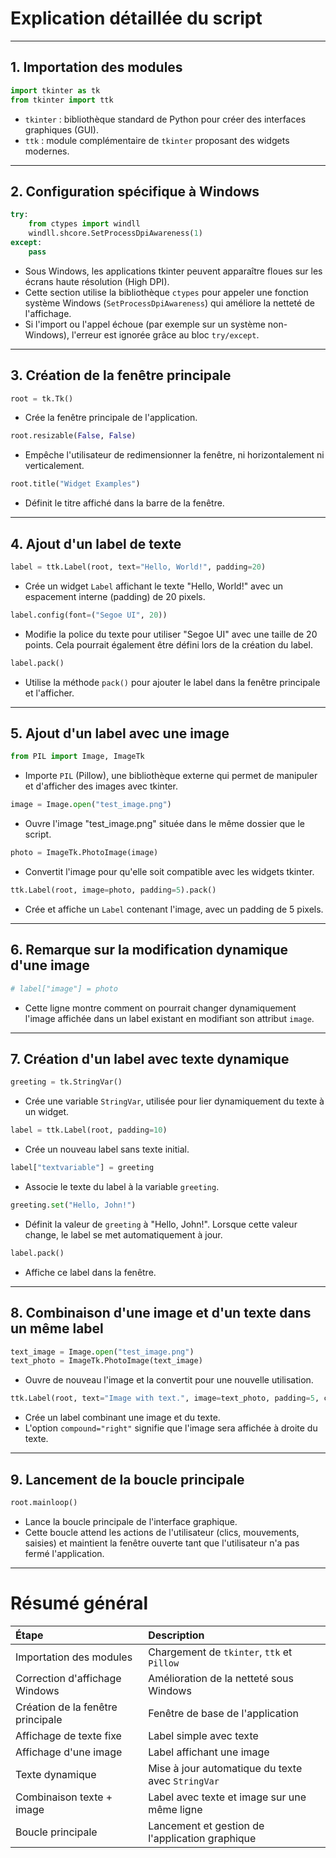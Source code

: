 # Explication détaillée du script

---

## 1. Importation des modules

```python
import tkinter as tk
from tkinter import ttk
```
- `tkinter` : bibliothèque standard de Python pour créer des interfaces graphiques (GUI).
- `ttk` : module complémentaire de `tkinter` proposant des widgets modernes.

---

## 2. Configuration spécifique à Windows

```python
try:
    from ctypes import windll
    windll.shcore.SetProcessDpiAwareness(1)
except:
    pass
```
- Sous Windows, les applications tkinter peuvent apparaître floues sur les écrans haute résolution (High DPI).
- Cette section utilise la bibliothèque `ctypes` pour appeler une fonction système Windows (`SetProcessDpiAwareness`) qui améliore la netteté de l'affichage.
- Si l'import ou l'appel échoue (par exemple sur un système non-Windows), l'erreur est ignorée grâce au bloc `try/except`.

---

## 3. Création de la fenêtre principale

```python
root = tk.Tk()
```
- Crée la fenêtre principale de l'application.

```python
root.resizable(False, False)
```
- Empêche l'utilisateur de redimensionner la fenêtre, ni horizontalement ni verticalement.

```python
root.title("Widget Examples")
```
- Définit le titre affiché dans la barre de la fenêtre.

---

## 4. Ajout d'un label de texte

```python
label = ttk.Label(root, text="Hello, World!", padding=20)
```
- Crée un widget `Label` affichant le texte "Hello, World!" avec un espacement interne (padding) de 20 pixels.

```python
label.config(font=("Segoe UI", 20))
```
- Modifie la police du texte pour utiliser "Segoe UI" avec une taille de 20 points. Cela pourrait également être défini lors de la création du label.

```python
label.pack()
```
- Utilise la méthode `pack()` pour ajouter le label dans la fenêtre principale et l'afficher.

---

## 5. Ajout d'un label avec une image

```python
from PIL import Image, ImageTk
```
- Importe `PIL` (Pillow), une bibliothèque externe qui permet de manipuler et d'afficher des images avec tkinter.

```python
image = Image.open("test_image.png")
```
- Ouvre l'image "test_image.png" située dans le même dossier que le script.

```python
photo = ImageTk.PhotoImage(image)
```
- Convertit l'image pour qu'elle soit compatible avec les widgets tkinter.

```python
ttk.Label(root, image=photo, padding=5).pack()
```
- Crée et affiche un `Label` contenant l'image, avec un padding de 5 pixels.

---

## 6. Remarque sur la modification dynamique d'une image

```python
# label["image"] = photo
```
- Cette ligne montre comment on pourrait changer dynamiquement l'image affichée dans un label existant en modifiant son attribut `image`.

---

## 7. Création d'un label avec texte dynamique

```python
greeting = tk.StringVar()
```
- Crée une variable `StringVar`, utilisée pour lier dynamiquement du texte à un widget.

```python
label = ttk.Label(root, padding=10)
```
- Crée un nouveau label sans texte initial.

```python
label["textvariable"] = greeting
```
- Associe le texte du label à la variable `greeting`.

```python
greeting.set("Hello, John!")
```
- Définit la valeur de `greeting` à "Hello, John!". Lorsque cette valeur change, le label se met automatiquement à jour.

```python
label.pack()
```
- Affiche ce label dans la fenêtre.

---

## 8. Combinaison d'une image et d'un texte dans un même label

```python
text_image = Image.open("test_image.png")
text_photo = ImageTk.PhotoImage(text_image)
```
- Ouvre de nouveau l'image et la convertit pour une nouvelle utilisation.

```python
ttk.Label(root, text="Image with text.", image=text_photo, padding=5, compound="right").pack()
```
- Crée un label combinant une image et du texte.
- L'option `compound="right"` signifie que l'image sera affichée à droite du texte.

---

## 9. Lancement de la boucle principale

```python
root.mainloop()
```
- Lance la boucle principale de l'interface graphique.
- Cette boucle attend les actions de l'utilisateur (clics, mouvements, saisies) et maintient la fenêtre ouverte tant que l'utilisateur n'a pas fermé l'application.

---

# Résumé général

| Étape | Description |
|:---|:---|
| Importation des modules | Chargement de `tkinter`, `ttk` et `Pillow` |
| Correction d'affichage Windows | Amélioration de la netteté sous Windows |
| Création de la fenêtre principale | Fenêtre de base de l'application |
| Affichage de texte fixe | Label simple avec texte |
| Affichage d'une image | Label affichant une image |
| Texte dynamique | Mise à jour automatique du texte avec `StringVar` |
| Combinaison texte + image | Label avec texte et image sur une même ligne |
| Boucle principale | Lancement et gestion de l'application graphique |

